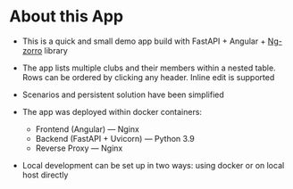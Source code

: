 # About this App

* This is a quick and small demo app build with FastAPI + Angular + [Ng-zorro](https://ng.ant.design/docs/introduce/en) library

* The app lists multiple clubs and their members within a nested table. Rows can be ordered by clicking any header. Inline edit is supported

* Scenarios and persistent solution have been simplified

* The app was deployed within docker containers:
  - Frontend (Angular) — Nginx
  - Backend (FastAPI + Uvicorn) — Python 3.9
  - Reverse Proxy — Nginx

* Local development can be set up in two ways: using docker or on local host directly

